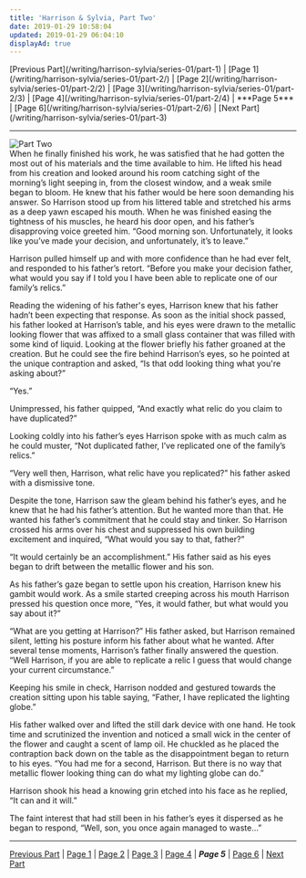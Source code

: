 ```yaml
---
title: 'Harrison & Sylvia, Part Two'
date: 2019-01-29 10:58:04
updated: 2019-01-29 06:04:10
displayAd: true
---
```

<p class="center"> [Previous Part](/writing/harrison-sylvia/series-01/part-1) | [Page 1](/writing/harrison-sylvia/series-01/part-2/) | [Page 2](/writing/harrison-sylvia/series-01/part-2/2) | [Page 3](/writing/harrison-sylvia/series-01/part-2/3) | [Page 4](/writing/harrison-sylvia/series-01/part-2/4) | <span class="current-page">***Page 5*** </span> | [Page 6](/writing/harrison-sylvia/series-01/part-2/6) | [Next Part](/writing/harrison-sylvia/series-01/part-3) </p><hr class="clear-both center-fade"/><div class="embedded-image-left"><img src="/writing/harrison-sylvia/series-01/part-2/hs102.jpg" alt="Part Two" style="max-height: 275px;"/></div>When he finally finished his work, he was satisfied that he had gotten the most out of his materials and the time available to him.  He lifted his head from his creation and looked around his room catching sight of the morning’s light seeping in, from the closest window, and a weak smile began to bloom.  He knew that his father would be here soon demanding his answer.  So Harrison stood up from his littered table and stretched his arms as a deep yawn escaped his mouth.  When he was finished easing the tightness of his muscles, he heard his door open, and his father’s disapproving voice greeted him.  “Good morning son.  Unfortunately, it looks like you’ve made your decision, and unfortunately, it’s to leave.”

Harrison pulled himself up and with more confidence than he had ever felt, and responded to his father’s retort.  “Before you make your decision father, what would you say if I told you I have been able to replicate one of our family’s relics.”

Reading the widening of his father's eyes, Harrison knew that his father hadn’t been expecting that response.  As soon as the initial shock passed, his father looked at Harrison’s table, and his eyes were drawn to the metallic looking flower that was affixed to a small glass container that was filled with some kind of liquid.  Looking at the flower briefly his father groaned at the creation.  But he could see the fire behind Harrison’s eyes, so he pointed at the unique contraption and asked, “Is that odd looking thing what you're asking about?”

“Yes.”

Unimpressed, his father quipped, “And exactly what relic do you claim to have duplicated?”

Looking coldly into his father’s eyes Harrison spoke with as much calm as he could muster, “Not duplicated father, I’ve replicated one of the family’s relics.”

“Very well then, Harrison, what relic have you replicated?” his father asked with a dismissive tone.

Despite the tone, Harrison saw the gleam behind his father’s eyes, and he knew that he had his father’s attention.  But he wanted more than that.  He wanted his father’s commitment that he could stay and tinker.  So Harrison crossed his arms over his chest and suppressed his own building excitement and inquired, “What would you say to that, father?”

“It would certainly be an accomplishment.”  His father said as his eyes began to drift between the metallic flower and his son.

As his father’s gaze began to settle upon his creation, Harrison knew his gambit would work.  As a smile started creeping across his mouth Harrison pressed his question once more, “Yes, it would father, but what would you say about it?”

“What are you getting at Harrison?”  His father asked, but Harrison remained silent, letting his posture inform his father about what he wanted.  After several tense moments, Harrison’s father finally answered the question.  “Well Harrison, if you are able to replicate a relic I guess that would change your current circumstance.”

Keeping his smile in check, Harrison nodded and gestured towards the creation sitting upon his table saying, “Father, I have replicated the lighting globe.”

His father walked over and lifted the still dark device with one hand.  He took time and scrutinized the invention and noticed a small wick in the center of the flower and caught a scent of lamp oil.  He chuckled as he placed the contraption back down on the table as the disappointment began to return to his eyes.  “You had me for a second, Harrison.  But there is no way that metallic flower looking thing can do what my lighting globe can do.”

Harrison shook his head a knowing grin etched into his face as he replied, “It can and it will.”

The faint interest that had still been in his father’s eyes it dispersed as he began to respond, “Well, son, you once again managed to waste…”<hr class="clear-both center-fade"/><p class="center"> [Previous Part](/writing/harrison-sylvia/series-01/part-1) | [Page 1](/writing/harrison-sylvia/series-01/part-2/) | [Page 2](/writing/harrison-sylvia/series-01/part-2/2) | [Page 3](/writing/harrison-sylvia/series-01/part-2/3) | [Page 4](/writing/harrison-sylvia/series-01/part-2/4) | <span class="current-page">***Page 5*** </span> | [Page 6](/writing/harrison-sylvia/series-01/part-2/6) | [Next Part](/writing/harrison-sylvia/series-01/part-3) </p>
